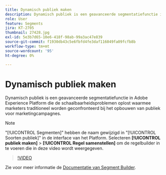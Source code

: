 ```yaml
---
title: Dynamisch publiek maken
description: Dynamisch publiek is een geavanceerde segmentatiefunctie in Adobe Experience Platform die de schaalbaarheidsproblemen oplost waarmee marketers traditioneel worden geconfronteerd bij het opbouwen van publiek voor marketingcampagnes.
role: User
feature: Segments
jira: KT-2705
thumbnail: 27428.jpg
exl-id: 5e3b7d65-10e6-418f-98ab-99a3ac47e839
source-git-commit: f1930db43c5e6fbfd4fe3daf116049fa09fcfb8b
workflow-type: tm+mt
source-wordcount: '95'
ht-degree: 0%

---
```


# Dynamisch publiek maken

Dynamisch publiek is een geavanceerde segmentatiefunctie in Adobe Experience Platform die de schaalbaarheidsproblemen oplost waarmee marketers traditioneel worden geconfronteerd bij het opbouwen van publiek voor marketingcampagnes.

>[!NOTE]
>
> &quot;[!UICONTROL Segmenten]&quot; hebben de naam gewijzigd in &quot;[!UICONTROL Soorten publiek]&quot; in de interface van het Platform. Selecteren **[!UICONTROL publiek maken]** > **[!UICONTROL Regel samenstellen]** om de regelbuilder in te voeren die in deze video wordt weergegeven.

>[!VIDEO](https://video.tv.adobe.com/v/27428?quality=12&learn=on)

Zie voor meer informatie de [Documentatie van Segment Builder](https://experienceleague.adobe.com/docs/experience-platform/segmentation/ui/segment-builder.html).
